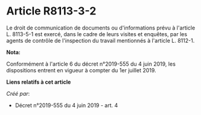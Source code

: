 # Article R8113-3-2

Le droit de communication de documents ou d'informations prévu à l'article L. 8113-5-1 est exercé, dans le cadre de leurs
visites et enquêtes, par les agents de contrôle de l'inspection du travail mentionnés à l'article L. 8112-1.

**Nota:**

Conformément à l'article 6 du décret n°2019-555 du 4 juin 2019, les dispositions entrent en vigueur à compter du 1er juillet
2019.

**Liens relatifs à cet article**

_Créé par_:

  - Décret n°2019-555 du 4 juin 2019 - art. 4
